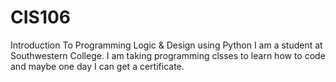 # CIS106
Introduction To Programming Logic &amp;  Design using Python
I am a student at Southwestern College. I am taking programming clsses to learn how to code and maybe one day I can get a certificate.
